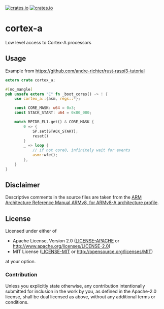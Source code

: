 [![crates.io](https://img.shields.io/crates/d/cortex-a.svg)](https://crates.io/crates/cortex-a)
[![crates.io](https://img.shields.io/crates/v/cortex-a.svg)](https://crates.io/crates/cortex-a)

# cortex-a

Low level access to Cortex-A processors

## Usage

Example from https://github.com/andre-richter/rust-raspi3-tutorial

```rust
extern crate cortex_a;

#[no_mangle]
pub unsafe extern "C" fn _boot_cores() -> ! {
    use cortex_a::{asm, regs::*};

    const CORE_MASK: u64 = 0x3;
    const STACK_START: u64 = 0x80_000;

    match MPIDR_EL1.get() & CORE_MASK {
        0 => {
            SP.set(STACK_START);
            reset()
        }
        _ => loop {
            // if not core0, infinitely wait for events
            asm::wfe();
        },
    }
}
```

## Disclaimer

Descriptive comments in the source files are taken from the [ARM Architecture Reference Manual ARMv8, for ARMv8-A architecture profile](https://static.docs.arm.com/ddi0487/ca/DDI0487C_a_armv8_arm.pdf?_ga=2.266626254.1122218691.1534883460-1326731866.1530967873).

## License

Licensed under either of

- Apache License, Version 2.0 ([LICENSE-APACHE](LICENSE-APACHE) or
  http://www.apache.org/licenses/LICENSE-2.0)
- MIT License ([LICENSE-MIT](LICENSE-MIT) or http://opensource.org/licenses/MIT)

at your option.

### Contribution

Unless you explicitly state otherwise, any contribution intentionally submitted for inclusion in the
work by you, as defined in the Apache-2.0 license, shall be dual licensed as above, without any
additional terms or conditions.
